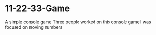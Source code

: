 # 11-22-33-Game
A simple console game
Three people worked on this console game
I was focused on moving numbers
